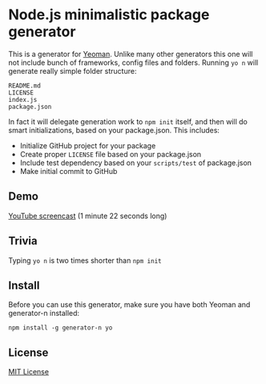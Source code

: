 # Node.js minimalistic package generator

This is a generator for [Yeoman](http://yeoman.io). Unlike many other generators
this one will not include bunch of frameworks, config files and folders. Running
`yo n` will generate really simple folder structure:


```
README.md
LICENSE
index.js
package.json
```

In fact it will delegate generation work to `npm init` itself, and then will do
smart initializations, based on your package.json. This includes:

* Initialize GitHub project for your package
* Create proper `LICENSE` file based on your package.json
* Include test dependency based on your `scripts/test` of package.json
* Make initial commit to GitHub

## Demo
[YouTube screencast](http://www.youtube.com/watch?v=VKsmKs9DzsE) (1 minute 22 seconds long)

## Trivia
Typing `yo n` is two times shorter than `npm init`

## Install

Before you can use this generator, make sure you have both Yeoman and generator-n
installed:

```
npm install -g generator-n yo
```

## License

[MIT License](http://en.wikipedia.org/wiki/MIT_License)
